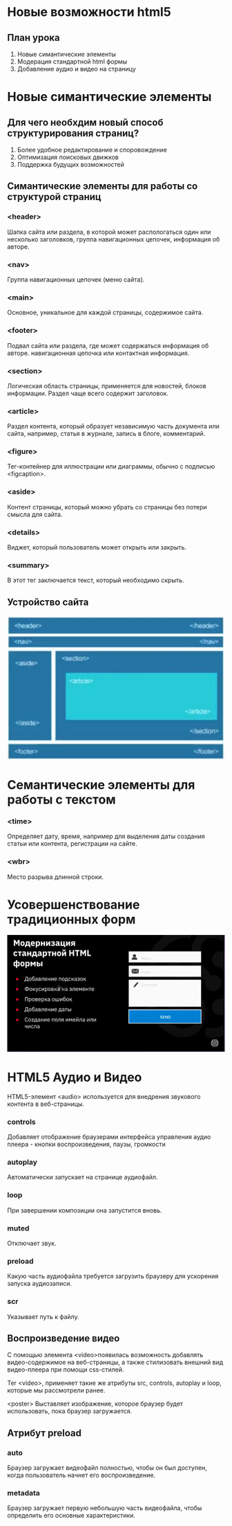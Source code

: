 # Новые возможности html5
 ## План урока

 1. Новые симантические элементы
 2. Модерация стандартной html формы
 3. Добавление аудио и видео на страницу 

 # Новые симантические элементы
## Для чего необхдим новый способ структурирования страниц?
1. Более удобное редактирование и споровождение 
2. Оптимизация поисковых движков
3. Поддержка будущих возможностей 
## Симантические элементы для работы со структурой страниц 
### \<header>
Шапка сайта или раздела, в которой может распологаться один или несколько заголовков, группа навигационных цепочек, информация об авторе.

### \<nav>
Группа навигационных
цепочек (меню сайта).

### \<main>
Основное, уникальное для каждой
страницы, содержимое сайта.

### \<footer>
Подвал сайта или раздела,
где может содержаться
информация об авторе.
навигационная цепочка
или контактная информация.

### \<section>
Логическая область страницы,
применяется для новостей, блоков
информации. Раздел чаще всего
содержит заголовок.

### \<article>
Раздел контента, который
образует независимую часть
документа или сайта,
например, статья в журнале,
запись в блоге, комментарий.

### \<figure>
Тег-контейнер для
иллюстрации или диаграммы,
обычно с подписью
\<figcaption>.

### \<aside>
Контент страницы, который можно
убрать со страницы без потери
смысла для сайта.

### \<details>
Виджет, который пользователь
может открыть или закрыть.

### \<summary>
В этот тег заключается текст, который необходимо скрыть.
## Устройство сайта
![alt text](image.png)

# Семантические элементы для работы с текстом

### \<time>
Определяет дату, время, например
для выделения даты создания
статьи или контента, регистрации
на сайте.

### \<wbr>
Место разрыва длинной
строки.

# Усовершенствование традиционных форм

![alt text](image-1.png)

# HTML5 Аудио и Видео

HTML5-элемент \<audio> используется для внедрения звукового
контента в веб-страницы.

### controls
Добавляет отображение
браузерами интерфейса управления
аудио плеера - кнопки
воспроизведения, паузы, громкости

### autoplay
Автоматически запускает
на странице аудиофайл.

### loop
При завершении композиции она
запустится вновь.

### muted
Отключает звук.

### preload
Какую часть аудиофайла требуется
загрузить браузеру для ускорения
запуска аудиозаписи.

### scr
Указывает путь к файлу.

## Воспроизведение видео

С помощью элемента \<video>появилась возможность
добавлять видео-содержимое
на веб-страницы, а также
стилизовать внешний вид
видео-плеера при помощи
css-стилей.

Ter \<video>, применяет такие же атрибуты src, controls, autoplay и loop,
которые мы рассмотрели ранее.

\<poster> Выставляет изображение, которое браузер будет использовать,
пока браузер загружается.

## Атрибут preload
### auto
Браузер загружает видеофайл
полностью, чтобы он был доступен,
когда пользователь начнет его
воспроизведение.

### metadata
Браузер загружает первую
небольшую часть
видеофайла, чтобы
определить его основные
характеристики.